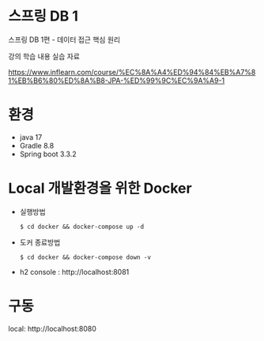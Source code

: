 # 스프링 DB 1

스프링 DB 1편 - 데이터 접근 핵심 원리

강의 학습 내용 실습 자료

https://www.inflearn.com/course/%EC%8A%A4%ED%94%84%EB%A7%81%EB%B6%80%ED%8A%B8-JPA-%ED%99%9C%EC%9A%A9-1

# 환경
- java 17
- Gradle 8.8
- Spring boot 3.3.2

# Local 개발환경을 위한 Docker
- 실행방법
  ```
  $ cd docker && docker-compose up -d
  ```
- 도커 종료방법
  ```
  $ cd docker && docker-compose down -v
  ```
- h2 console : http://localhost:8081
# 구동
local: http://localhost:8080